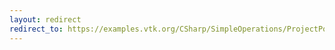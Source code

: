 ```yaml
---
layout: redirect
redirect_to: https://examples.vtk.org/CSharp/SimpleOperations/ProjectPointPlane/
---
```

